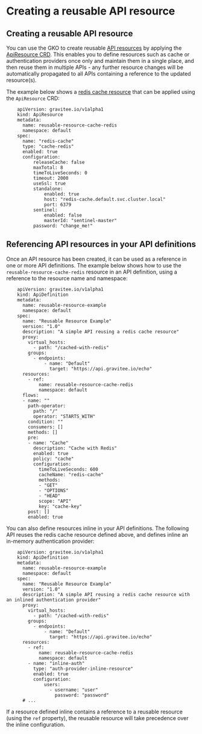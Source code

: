 # Creating a reusable API resource

## Creating a reusable API resource

You can use the GKO to create reusable [API resources](broken-reference) by applying the [ApiResource CRD](https://github.com/gravitee-io/gravitee-kubernetes-operator/blob/master/docs/api/reference.md#apidefinitionspecresourcesindex). This enables you to define resources such as cache or authentication providers once only and maintain them in a single place, and then reuse them in multiple APIs - any further resource changes will be automatically propagated to all APIs containing a reference to the updated resource(s).

The example below shows a [redis cache resource](https://docs.gravitee.io/apim/3.x/apim\_resources\_cache\_redis.html) that can be applied using the `ApiResource` CRD:

```
    apiVersion: gravitee.io/v1alpha1
    kind: ApiResource
    metadata:
      name: reusable-resource-cache-redis
      namespace: default
    spec:
      name: "redis-cache"
      type: "cache-redis"
      enabled: true
      configuration:
          releaseCache: false
          maxTotal: 8
          timeToLiveSeconds: 0
          timeout: 2000
          useSsl: true
          standalone:
              enabled: true
              host: "redis-cache.default.svc.cluster.local"
              port: 6379
          sentinel:
              enabled: false
              masterId: "sentinel-master"
          password: "change_me!"
```

## Referencing API resources in your API definitions

Once an API resource has been created, it can be used as a reference in one or more API definitions. The example below shows how to use the `reusable-resource-cache-redis` resource in an API definition, using a reference to the resource name and namespace:

```
    apiVersion: gravitee.io/v1alpha1
    kind: ApiDefinition
    metadata:
      name: reusable-resource-example
      namespace: default
    spec:
      name: "Reusable Resource Example"
      version: "1.0"
      description: "A simple API reusing a redis cache resource"
      proxy:
        virtual_hosts:
          - path: "/cached-with-redis"
        groups:
          - endpoints:
              - name: "Default"
                target: "https://api.gravitee.io/echo"
      resources:
        - ref:
            name: reusable-resource-cache-redis
            namespace: default
      flows:
      - name: ""
        path-operator:
          path: "/"
          operator: "STARTS_WITH"
        condition: ""
        consumers: []
        methods: []
        pre:
        - name: "Cache"
          description: "Cache with Redis"
          enabled: true
          policy: "cache"
          configuration:
            timeToLiveSeconds: 600
            cacheName: "redis-cache"
            methods:
            - "GET"
            - "OPTIONS"
            - "HEAD"
            scope: "API"
            key: "cache-key"
        post: []
        enabled: true
```

You can also define resources inline in your API definitions. The following API reuses the redis cache resource defined above, and defines inline an in-memory authentication provider:

```
    apiVersion: gravitee.io/v1alpha1
    kind: ApiDefinition
    metadata:
      name: reusable-resource-example
      namespace: default
    spec:
      name: "Reusable Resource Example"
      version: "1.0"
      description: "A simple API reusing a redis cache resource with an inlined authentication provider"
      proxy:
        virtual_hosts:
          - path: "/cached-with-redis"
        groups:
          - endpoints:
              - name: "Default"
                target: "https://api.gravitee.io/echo"
      resources:
        - ref:
            name: reusable-resource-cache-redis
            namespace: default
        - name: "inline-auth"
          type: "auth-provider-inline-resource"
          enabled: true
          configuration:
              users:
                - username: "user"
                  password: "password"
      # ...
```

If a resource defined inline contains a reference to a reusable resource (using the `ref` property), the reusable resource will take precedence over the inline configuration.
